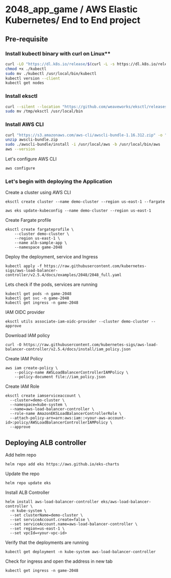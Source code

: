 # 2048_app_game / AWS Elastic Kubernetes/ End to End project


## Pre-requisite

### Install kubectl binary with curl on Linux**

```bash
curl -LO "https://dl.k8s.io/release/$(curl -L -s https://dl.k8s.io/release/stable.txt)/bin/linux/amd64/kubectl"
chmod +x ./kubectl
sudo mv ./kubectl /usr/local/bin/kubectl
kubectl version --client
kubectl get nodes
```

### Install eksctl

```bash
curl --silent --location "https://github.com/weaveworks/eksctl/releases/latest/download/eksctl_Linux_amd64.tar.gz" | tar xz -C /tmp
sudo mv /tmp/eksctl /usr/local/bin
```

### Install AWS CLI
```bash
curl "https://s3.amazonaws.com/aws-cli/awscli-bundle-1.16.312.zip" -o "awscli-bundle.zip"
unzip awscli-bundle.zip
sudo ./awscli-bundle/install -i /usr/local/aws -b /usr/local/bin/aws
aws --version
```

Let's configure AWS CLI
```bash
aws configure
```

### Let's begin with deploying the Application
Create a cluster using AWS CLI

```cli
eksctl create cluster --name demo-cluster --region us-east-1 --fargate
```

```cli
aws eks update-kubeconfig --name demo-cluster --region us-east-1
```

Create Fargate profile
```cli
eksctl create fargateprofile \
    --cluster demo-cluster \
    --region us-east-1 \
    --name alb-sample-app \
    --namespace game-2048
```

Deploy the deployment, service and Ingress
```cli
kubectl apply -f https://raw.githubusercontent.com/kubernetes-sigs/aws-load-balancer-controller/v2.5.4/docs/examples/2048/2048_full.yaml
```

Lets check if the pods, services are running

```cli
kubectl get pods -n game-2048
kubectl get svc -n game-2048
kubectl get ingress -n game-2048
```
IAM OIDC provider
```cli
eksctl utils associate-iam-oidc-provider --cluster demo-cluster --approve
```
Download IAM policy
```cli
curl -O https://raw.githubusercontent.com/kubernetes-sigs/aws-load-balancer-controller/v2.5.4/docs/install/iam_policy.json
```

Create IAM Policy
```cli
aws iam create-policy \
    --policy-name AWSLoadBalancerControllerIAMPolicy \
    --policy-document file://iam_policy.json
```

Create IAM Role
```cli
eksctl create iamserviceaccount \
  --cluster=demo-cluster \
  --namespace=kube-system \
  --name=aws-load-balancer-controller \
  --role-name AmazonEKSLoadBalancerControllerRole \
  --attach-policy-arn=arn:aws:iam::<your-aws-account-id>:policy/AWSLoadBalancerControllerIAMPolicy \
  --approve
```

## Deploying ALB controller
Add helm repo
```cli
helm repo add eks https://aws.github.io/eks-charts
```
Update the repo
```cli
helm repo update eks
```
Install ALB Controller
```cli
helm install aws-load-balancer-controller eks/aws-load-balancer-controller \            
  -n kube-system \
  --set clusterName=demo-cluster \
  --set serviceAccount.create=false \
  --set serviceAccount.name=aws-load-balancer-controller \
  --set region=us-east-1 \
  --set vpcId=<your-vpc-id>
```

Verify that the deployments are running
```cli
kubectl get deployment -n kube-system aws-load-balancer-controller
```
Check for ingress and open the address in new tab
```cli
kubectl get ingress -n game-2048
```
